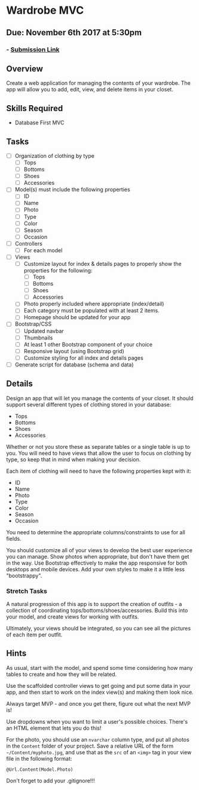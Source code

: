 # Wardrobe MVC
## Due: November 6th 2017 at 5:30pm 
### - [Submission Link](https://docs.google.com/forms/d/e/1FAIpQLScUEvl_ZgH_OgBu0zbg_WIvB6zBSkkXh7wfxqjv4LwLdBDxLg/viewform)

## Overview
Create a web application for managing the contents of your wardrobe. The app will allow you to add, edit, view, and delete items in your closet.

## Skills Required
- Database First MVC

## Tasks
- [ ] Organization of clothing by type
  - [ ] Tops
  - [ ] Bottoms
  - [ ] Shoes
  - [ ] Accessories
- [ ] Model(s) must include the following properties
  - [ ] ID
  - [ ] Name
  - [ ] Photo
  - [ ] Type
  - [ ] Color
  - [ ] Season
  - [ ] Occasion
- [ ] Controllers
  - [ ] For each model
- [ ] Views
  - [ ] Customize layout for index & details pages to properly show the properties for the following:
    - [ ] Tops
    - [ ] Bottoms
    - [ ] Shoes
    - [ ] Accessories
  - [ ] Photo properly included where appropriate (index/detail)
  - [ ] Each category must be populated with at least 2 items.
  - [ ] Homepage should be updated for your app
- [ ] Bootstrap/CSS
  - [ ] Updated navbar
  - [ ] Thumbnails
  - [ ] At least 1 other Bootstrap component of your choice
  - [ ] Responsive layout (using Bootstrap grid)
  - [ ] Customize styling for all index and details pages
- [ ] Generate script for database (schema and data)

## Details
Design an app that will let you manage the contents of your closet. It should support several different types of clothing stored in your database:

- Tops
- Bottoms
- Shoes
- Accessories

Whether or not you store these as separate tables or a single table is up to you. You will need to have views that allow the user to focus on clothing by type, so keep that in mind when making your decision.

Each item of clothing will need to have the following properties kept with it:
- ID
- Name
- Photo
- Type
- Color
- Season
- Occasion

You need to determine the appropriate columns/constraints to use for all fields.

You should customize all of your views to develop the best user experience you can manage. Show photos when appropriate, but don't have them get in the way. Use Bootstrap effectively to make the app responsive for both desktops and mobile devices. Add your own styles to make it a little less "bootstrappy".

### Stretch Tasks
A natural progression of this app is to support the creation of outfits - a collection of coordinating tops/bottoms/shoes/accessories. Build this into your model, and create views for working with outfits.

Ultimately, your views should be integrated, so you can see all the pictures of each item per outfit.

## Hints
As usual, start with the model, and spend some time considering how many tables to create and how they will be related.

Use the scaffolded controller views to get going and put some data in your app, and then start to work on the index view(s) and making them look nice.

Always target MVP - and once you get there, figure out what the next MVP is!

Use dropdowns when you want to limit a user's possible choices. There's an HTML element that lets you do this!

For the photo, you should use an `nvarchar` column type, and put all photos in the `Content` folder of your project. Save a relative URL of the form `~/Content/myphoto.jpg`, and use that as the `src` of an `<img>` tag in your view file in the following format:
```
@Url.Content(Model.Photo)
```
Don't forget to add your .gitignore!!!
